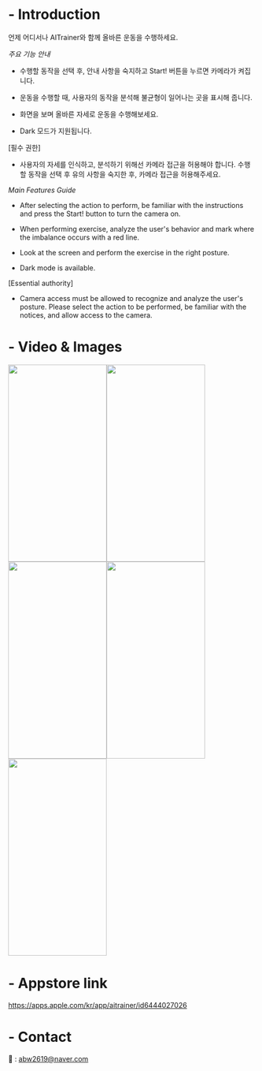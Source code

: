 # - Introduction

언제 어디서나 AITrainer와 함께 올바른 운동을 수행하세요.

 *주요 기능 안내*

- 수행할 동작을 선택 후, 안내 사항을 숙지하고 Start! 버튼을 누르면 카메라가 켜집니다. 

- 운동을 수행할 때, 사용자의 동작을 분석해 불균형이 일어나는 곳을 표시해 줍니다. 

- 화면을 보며 올바른 자세로 운동을 수행해보세요. 

- Dark 모드가 지원됩니다. 


[필수 권한]

- 사용자의 자세를 인식하고, 분석하기 위해선 카메라 접근을 허용해야 합니다. 수행할 동작을 선택 후 유의 사항을 숙지한 후, 카메라 접근을 허용해주세요. 


*Main Features Guide*

- After selecting the action to perform, be familiar with the instructions and press the Start! button to turn the camera on.

- When performing exercise, analyze the user's behavior and mark where the imbalance occurs with a red line.

- Look at the screen and perform the exercise in the right posture.

- Dark mode is available.


[Essential authority]

- Camera access must be allowed to recognize and analyze the user's posture. Please select the action to be performed, be familiar with the notices, and allow access to the camera.

# - Video & Images
<img src="https://user-images.githubusercontent.com/88021794/200307420-62de56fc-12c3-4518-af49-9a1e6e2158c1.gif" width="200" height="400"/><img src="https://user-images.githubusercontent.com/88021794/200296047-a877330a-c4d7-4a32-a059-31d0a3975e9b.png" width="200" height="400"/><img src="https://user-images.githubusercontent.com/88021794/200296014-ca34b483-ee7b-482a-b1b2-3f9898e0a169.png" width="200" height="400"/><img src="https://user-images.githubusercontent.com/88021794/200296033-94ef09dd-90eb-437a-bf07-0bd5dbca5dab.png" width="200" height="400"/><img src="https://user-images.githubusercontent.com/88021794/200296042-94338d4e-1b7d-430c-a2db-05ee78867261.png" width="200" height="400"/>


# - Appstore link

https://apps.apple.com/kr/app/aitrainer/id6444027026 

# - Contact 

📧 : abw2619@naver.com
